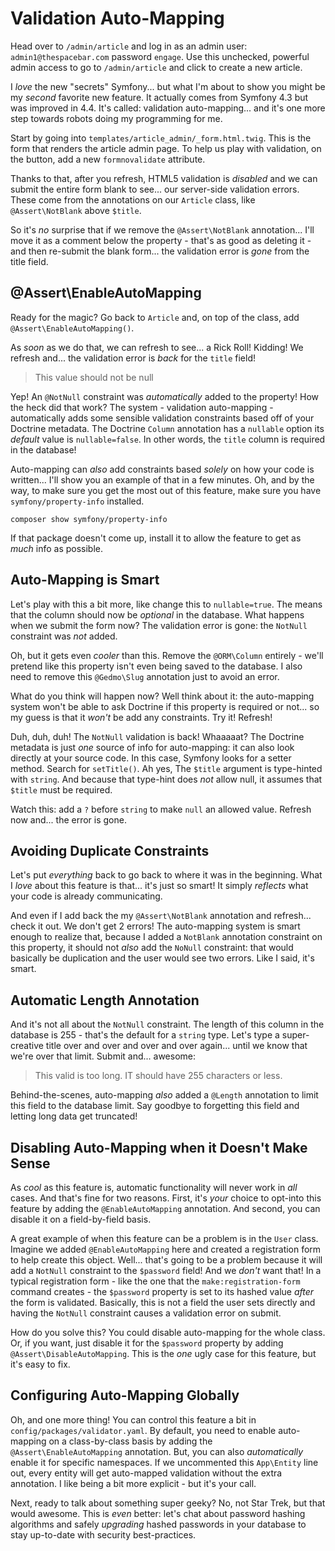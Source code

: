 # Validation Auto-Mapping

Head over to `/admin/article` and log in as an admin user:
`admin1@thespacebar.com` password `engage`. Use this unchecked, powerful admin
access to go to `/admin/article` and click to create a new article.

I *love* the new "secrets" Symfony... but what I'm about to show you might be
my *second* favorite new feature. It actually comes from Symfony 4.3 but was
improved in 4.4. It's called: validation auto-mapping... and it's one more step
towards robots doing my programming for me.

Start by going into `templates/article_admin/_form.html.twig`. This is the form
that renders the article admin page. To help us play with validation, on the button,
add a new `formnovalidate` attribute.

Thanks to that, after you refresh, HTML5 validation is *disabled* and we can submit
the entire form blank to see... our server-side validation errors. These come from
the annotations on our `Article` class, like `@Assert\NotBlank` above `$title`.

So it's *no* surprise that if we remove the `@Assert\NotBlank` annotation...
I'll move it as a comment below the property - that's as good as deleting it - and
then re-submit the blank form... the validation error is *gone* from the title field.

## @Assert\EnableAutoMapping

Ready for the magic? Go back to `Article` and, on top of the class, add
`@Assert\EnableAutoMapping()`.

As *soon* as we do that, we can refresh to see... a Rick Roll! Kidding! We refresh
and... the validation error is *back* for the `title` field!

> This value should not be null

Yep! An `@NotNull` constraint was *automatically* added to the property! How the
heck did that work? The system - validation auto-mapping - automatically adds
some sensible validation constraints based off of your Doctrine metadata. The
Doctrine `Column` annotation has a `nullable` option its *default* value is
`nullable=false`. In other words, the `title` column is required in the database!

Auto-mapping can *also* add constraints based *solely* on how your code is written...
I'll show you an example of that in a few minutes. Oh, and by the way, to make sure
you get the most out of this feature, make sure you have `symfony/property-info`
installed.

```terminal-silent
composer show symfony/property-info
```

If that package doesn't come up, install it to allow the feature to get as *much*
info as possible.

## Auto-Mapping is Smart

Let's play with this a bit more, like change this to `nullable=true`. The means
that the column should now be *optional* in the database. What happens when we
submit the form now? The validation error is gone: the `NotNull` constraint was
*not* added.

Oh, but it gets even *cooler* than this. Remove the `@ORM\Column` entirely - we'll
pretend like this property isn't even being saved to the database. I also need
to remove this `@Gedmo\Slug` annotation just to avoid an error.

What do you think will happen now? Well think about it: the auto-mapping system
won't be able to ask Doctrine if this property is required or not... so my guess
is that it *won't* be add any constraints. Try it! Refresh!

Duh, duh, duh! The `NotNull` validation is back! Whaaaaat? The Doctrine metadata
is just *one* source of info for auto-mapping: it can also look directly at your
source code. In this case, Symfony looks for a setter method. Search for
`setTitle()`. Ah yes, The `$title` argument is type-hinted with `string`. And because
that type-hint does *not* allow null, it assumes that `$title` must be required.

Watch this: add a `?` before `string` to make `null` an allowed value. Refresh
now and... the error is gone.

## Avoiding Duplicate Constraints

Let's put *everything* back to go back to where it was in the beginning. What I
*love* about this feature is that... it's just so smart! It simply *reflects*
what your code is already communicating.

And even if I add back the my `@Assert\NotBlank` annotation and refresh... check
it out. We don't get 2 errors! The auto-mapping system is smart enough to realize
that, because I added a `NotBlank` annotation constraint on this property, it should
not *also* add the `NoNull` constraint: that would basically be duplication and
the user would see two errors. Like I said, it's smart.

## Automatic Length Annotation

And it's not all about the `NotNull` constraint. The length of this column in the
database is 255 - that's the default for a `string` type. Let's type a super-creative
title over and over and over and over again... until we know that we're over that
limit. Submit and... awesome:

> This valid is too long. IT should have 255 characters or less.

Behind-the-scenes, auto-mapping *also* added a `@Length` annotation to limit this
field to the database limit. Say goodbye to forgetting this field and letting
long data get truncated!

## Disabling Auto-Mapping when it Doesn't Make Sense

As *cool* as this feature is, automatic functionality will never work in *all*
cases. And that's fine for two reasons. First, it's *your* choice to opt-into
this feature by adding the `@EnableAutoMapping` annotation. And second, you can
disable it on a field-by-field basis.

A great example of when this feature can be a problem is in the `User` class.
Imagine we added `@EnableAutoMapping` here and created a registration form to
help create this object. Well... that's going to be a problem because it will add
a `NotNull` constraint to the `$password` field! And we *don't* want that!
In a typical registration form - like the one that the `make:registration-form`
command creates - the `$password` property is set to its hashed value *after*
the form is validated. Basically, this is not a field the user sets directly
and having the `NotNull` constraint causes a validation error on submit.

How do you solve this? You could disable auto-mapping for the whole class. Or,
if you want, just disable it for the `$password` property by adding
`@Assert\DisableAutoMapping`. This is the *one* ugly case for this feature, but
it's easy to fix.

## Configuring Auto-Mapping Globally

Oh, and one more thing! You can control this feature a bit in
`config/packages/validator.yaml`. By default, you need to enable auto-mapping
on a class-by-class basis by adding the `@Assert\EnableAutoMapping` annotation.
But, you can also *automatically* enable it for specific namespaces. If we
uncommented this `App\Entity` line out, every entity will get auto-mapped
validation without the extra annotation. I like being a bit more explicit - but
it's your call.

Next, ready to talk about something super geeky? No, not Star Trek, but that
would awesome. This is *even* better: let's chat about password hashing algorithms
and safely *upgrading* hashed passwords in your database to stay up-to-date with
security best-practices.
